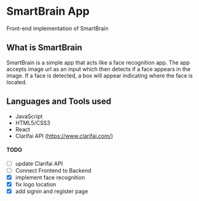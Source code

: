 # SmartBrain App
Front-end implementation of SmartBrain

## What is SmartBrain
SmartBrain is a simple app that acts like a face recognition app. The app accepts image url as an input which then detects if a face appears
in the image. If a face is detected, a box will appear indicating where the face is located.

## Languages and Tools used
* JavaScript
* HTML5/CSS3
* React
* Clarifai API (https://www.clarifai.com/)

#### TODO
- [ ] update Clarifai API
- [ ] Connect Frontend to Backend
- [x] implement face recognition
- [x] fix logo location
- [x] add signin and register page